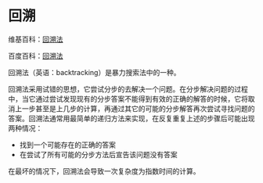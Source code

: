 # 回溯

维基百科：[回溯法](https://zh.wikipedia.org/wiki/%E5%9B%9E%E6%BA%AF%E6%B3%95)

百度百科：[回溯法](https://baike.baidu.com/item/%E5%9B%9E%E6%BA%AF%E6%B3%95/86074)

回溯法（英语：backtracking）是暴力搜索法中的一种。

回溯法采用试错的思想，它尝试分步的去解决一个问题。在分步解决问题的过程中，当它通过尝试发现现有的分步答案不能得到有效的正确的解答的时候，它将取消上一步甚至是上几步的计算，再通过其它的可能的分步解答再次尝试寻找问题的答案。回溯法通常用最简单的递归方法来实现，在反复重复上述的步骤后可能出现两种情况：

* 找到一个可能存在的正确的答案
* 在尝试了所有可能的分步方法后宣告该问题没有答案

在最坏的情况下，回溯法会导致一次复杂度为指数时间的计算。  






